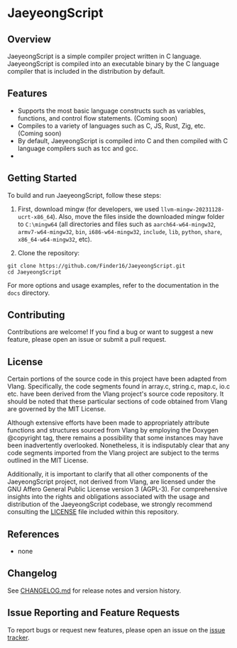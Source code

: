# JaeyeongScript

## Overview

JaeyeongScript is a simple compiler project written in C language. JaeyeongScript is compiled into an executable binary by the C language compiler that is included in the distribution by default.

## Features

- Supports the most basic language constructs such as variables, functions, and control flow statements. (Coming soon)
- Compiles to a variety of languages such as C, JS, Rust, Zig, etc. (Coming soon)
- By default, JaeyeongScript is compiled into C and then compiled with C language compilers such as tcc and gcc.
- 
## Getting Started

To build and run JaeyeongScript, follow these steps:

1. First, download mingw (for developers, we used `llvm-mingw-20231128-ucrt-x86_64`). Also, move the files inside the downloaded mingw folder to `C:\mingw64` (all directories and files such as `aarch64-w64-mingw32`, `armv7-w64-mingw32`, `bin`, `i686-w64-mingw32`, `include`, `lib`, `python`, `share`, `x86_64-w64-mingw32`, etc).

2. Clone the repository:

```
git clone https://github.com/Finder16/JaeyeongScript.git
cd JaeyeongScript
```


For more options and usage examples, refer to the documentation in the `docs` directory.

## Contributing

Contributions are welcome! If you find a bug or want to suggest a new feature, please open an issue or submit a pull request.

## License
Certain portions of the source code in this project have been adapted from Vlang. Specifically, the code segments found in array.c, string.c, map.c, io.c etc. have been derived from the Vlang project's source code repository. It should be noted that these particular sections of code obtained from Vlang are governed by the MIT License.

Although extensive efforts have been made to appropriately attribute functions and structures sourced from Vlang by employing the Doxygen @copyright tag, there remains a possibility that some instances may have been inadvertently overlooked. Nonetheless, it is indisputably clear that any code segments imported from the Vlang project are subject to the terms outlined in the MIT License.

Additionally, it is important to clarify that all other components of the JaeyeongScript project, not derived from Vlang, are licensed under the GNU Affero General Public License version 3 (AGPL-3). For comprehensive insights into the rights and obligations associated with the usage and distribution of the JaeyeongScript codebase, we strongly recommend consulting the [LICENSE](LICENSE) file included within this repository.

## References

- none

## Changelog

See [CHANGELOG.md](CHANGELOG.md) for release notes and version history.

## Issue Reporting and Feature Requests

To report bugs or request new features, please open an issue on the [issue tracker](https://github.com/Finder16/JaeyeongScript/issues).